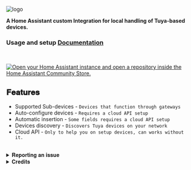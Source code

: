 ![logo](https://github.com/rospogrigio/localtuya-homeassistant/blob/master/img/logo-small.png)


__A Home Assistant custom Integration for local handling of Tuya-based devices.__

### **Usage and setup [Documentation](https://xzetsubou.github.io/hass-localtuya/)**

<br>

[![Open your Home Assistant instance and open a repository inside the Home Assistant Community Store.](https://my.home-assistant.io/badges/hacs_repository.svg)](https://my.home-assistant.io/redirect/hacs_repository/?category=integration&repository=hass-localtuya&owner=xZetsubou)



## __𝐅𝐞𝐚𝐭𝐮𝐫𝐞𝐬__
- Supported Sub-devices - `Devices that function through gateways`
- Auto-configure devices - `Requires a cloud API setup`
- Automatic insertion - `Some fields requires a cloud API setup`
- Devices discovery - `Discovers Tuya devices on your network`
- Cloud API - `Only to help you on setup devices, can works without it.`



<br>

<details><summary> 𝐑𝐞𝐩𝐨𝐫𝐭𝐢𝐧𝐠 𝐚𝐧 𝐢𝐬𝐬𝐮𝐞 </summary>
<p>

Whenever you write a bug report, it's incredibly helpful to include debug logs directly. Otherwise, we'll need to request them separately, prolonging the process. Please enable debug logs as shown and include them in your issue:

<details><summary> Via UI </summary>

![](https://github.com/xZetsubou/hass-localtuya/assets/46300268/2515cf9d-fffb-46a9-b2c2-e776e20c5eb3)
</details>

```yaml
logger:
  default: warning
  logs:
    custom_components.localtuya: debug
    custom_components.localtuya.pytuya: debug
```
Then, edit the device that is showing problems and check the "Enable debugging for this device" button.

</p>
</details> 

<!-- ### Notes

* Do not declare anything as "tuya", such as by initiating a "switch.tuya". Using "tuya" launches Home Assistant's built-in, cloud-based Tuya integration in lieu of localtuya.

* This custom integration updates device status via pushing updates instead of polling, so status updates are fast (even when manually operated).

* The integration also supports the Tuya IoT Cloud APIs, for the retrieval of info and of the local_keys of the devices. 
The Cloud API account configuration is not mandatory (LocalTuya can work also without it) but is strongly suggested for easy retrieval (and auto-update after re-pairing a device) of local_keys. Cloud API calls are performed only at startup, and when a local_key update is needed. -->

<details><summary> 𝐂𝐫𝐞𝐝𝐢𝐭𝐬 </summary>
<p>
    
[Rospogrigio](https://github.com/rospogrigio), original maintainer of LocalTuya. This fork was created when the upstream version was at `v5.2.1`.

[NameLessJedi](https://github.com/NameLessJedi/localtuya-homeassistant) and [mileperhour](https://github.com/mileperhour/localtuya-homeassistant) being the major sources of inspiration, and whose code for switches is substantially unchanged.

[TradeFace](https://github.com/TradeFace/tuya/), for being the only one to provide the correct code for communication with the cover (in particular, the 0x0d command for the status instead of the 0x0a, and related needs such as double reply to be received): 

sean6541, for the working (standard) Python Handler for Tuya devices.

[jasonacox](https://github.com/jasonacox), for the TinyTuya project from where I big help and refrences to upgrade integration.

[uzlonewolf](https://github.com/uzlonewolf), for maintaining in TinyTuya who improved the tool so much and introduce new features like new protocols etc..

postlund, for the ideas, for coding 95% of the refactoring and boosting the quality of this repo to levels hard to imagine (by me, at least) and teaching me A LOT of how things work in Home Assistant.

</p>
</details> 
